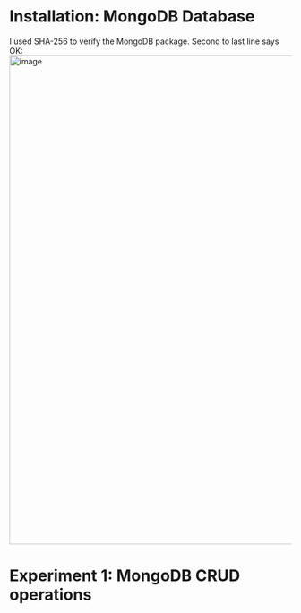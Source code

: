 # Installation: MongoDB Database

I used SHA-256 to verify the MongoDB package. Second to last line says OK: 
<img width="874" alt="image" src="https://user-images.githubusercontent.com/50453041/133812515-49b49ae0-04e7-4869-a732-f4187d1886a3.png">

# Experiment 1: MongoDB CRUD operations

